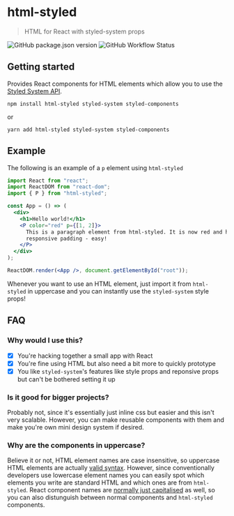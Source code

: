 # html-styled

> HTML for React with styled-system props

![GitHub package.json version](https://img.shields.io/github/package-json/v/jackleslie/html-styled?color=red&logo=npm)
![GitHub Workflow Status](https://img.shields.io/github/workflow/status/jackleslie/html-styled/Node%20CI?logo=github)

## Getting started

Provides React components for HTML elements which allow you to use the [Styled System API](https://styled-system.com/api/).

```
npm install html-styled styled-system styled-components
```

or

```
yarn add html-styled styled-system styled-components
```

## Example

The following is an example of a `p` element using `html-styled`

```jsx
import React from "react";
import ReactDOM from "react-dom";
import { P } from "html-styled";

const App = () => (
  <div>
    <h1>Hello world!</h1>
    <P color="red" p={[1, 2]}>
      This is a paragraph element from html-styled. It is now red and has
      responsive padding - easy!
    </P>
  </div>
);

ReactDOM.render(<App />, document.getElementById("root"));
```

Whenever you want to use an HTML element, just import it from `html-styled` in uppercase and you can instantly use the `styled-system` style props!

## FAQ

### Why would I use this?

- [x] You're hacking together a small app with React
- [x] You're fine using HTML but also need a bit more to quickly prototype
- [x] You like `styled-system`'s features like style props and reponsive props but can't be bothered setting it up

### Is it good for bigger projects?

Probably not, since it's essentially just inline css but easier and this isn't very scalable. However, you can make reusable components with them and make you're own mini design system if desired.

### Why are the components in uppercase?

Believe it or not, HTML element names are case insensitive, so uppercase HTML elements are actually [valid syntax](https://developer.mozilla.org/en-US/docs/Web/HTML). However, since conventionally developers use lowercase element names you can easily spot which elements you write are standard HTML and which ones are from `html-styled`. React component names are [normally just capitalised](https://reactjs.org/docs/components-and-props.html) as well, so you can also distunguish between normal components and `html-styled` components.
